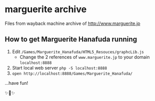 # marguerite archive
Files from wayback machine archive of http://www.marguerite.jp

## How to get Marguerite Hanafuda running

1. Edit `/Games/Marguerite_Hanafuda/HTML5_Resouces/graphcLib.js`
   - Change the 2 references of `www.marguerite.jp` to your domain `localhost:8888`
1. Start local web server `php -S localhost:8888`
1. `open http://localhost:8888/Games/Marguerite_Hanafuda/`

...have fun!

✨🎴✨
